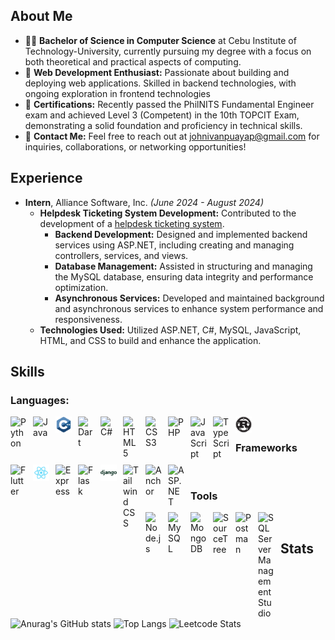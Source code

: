 ## About Me

- 👨‍💻 **Bachelor of Science in Computer Science** at Cebu Institute of Technology-University, currently pursuing my degree with a focus on both theoretical and practical aspects of computing.
- 🚀 **Web Development Enthusiast:** Passionate about building and deploying web applications. Skilled in backend technologies, with ongoing exploration in frontend technologies
- 🎯 **Certifications:** Recently passed the PhilNITS Fundamental Engineer exam and achieved Level 3 (Competent) in the 10th TOPCIT Exam, demonstrating a solid foundation and proficiency in technical skills.
- 📧 **Contact Me:** Feel free to reach out at [johnivanpuayap@gmail.com](mailto:johnivanpuayap@gmail.com) for inquiries, collaborations, or networking opportunities!

## Experience

- **Intern**, Alliance Software, Inc. *(June 2024 - August 2024)*  
  - **Helpdesk Ticketing System Development:** Contributed to the development of a [helpdesk ticketing system](https://github.com/AllianceDesk/AllianceDesk).
    - **Backend Development:** Designed and implemented backend services using ASP.NET, including creating and managing controllers, services, and views.
    - **Database Management:** Assisted in structuring and managing the MySQL database, ensuring data integrity and performance optimization.
    - **Asynchronous Services:** Developed and maintained background and asynchronous services to enhance system performance and responsiveness.
  - **Technologies Used:** Utilized ASP.NET, C#, MySQL, JavaScript, HTML, and CSS to build and enhance the application.
    
## Skills
### Languages:
<img align="left" alt="Python" width="26px" src="https://cdn.jsdelivr.net/gh/devicons/devicon/icons/python/python-original.svg" style="padding-right:10px; pointer-events: none;" />
<img align="left" alt="Java" width="26px" src="https://cdn.jsdelivr.net/gh/devicons/devicon/icons/java/java-original.svg" style="padding-right:10px; pointer-events: none;" />
<img align="left" alt="C++" width="26px" src="https://raw.githubusercontent.com/github/explore/180320cffc25f4ed1bbdfd33d4db3a66eeeeb358/topics/cpp/cpp.png" style="padding-right:10px; pointer-events: none;" />
<img align="left" alt="Dart" width="26px" src="https://avatars.githubusercontent.com/u/1609975" style="padding-right:10px; pointer-events: none;" />
<img align="left" alt="C#" width="26px" src="https://cdn.jsdelivr.net/gh/devicons/devicon/icons/csharp/csharp-original.svg" style="padding-right:10px; pointer-events: none;" />
<img align="left" alt="HTML5" width="26px" src="https://cdn.jsdelivr.net/gh/devicons/devicon/icons/html5/html5-original.svg" style="padding-right:10px; pointer-events: none;" />
<img align="left" alt="CSS3" width="26px" src="https://cdn.jsdelivr.net/gh/devicons/devicon/icons/css3/css3-original.svg" style="padding-right:10px; pointer-events: none;" />
<img align="left" alt="PHP" width="26px" src="https://cdn.jsdelivr.net/gh/devicons/devicon/icons/php/php-original.svg" style="padding-right:10px; pointer-events: none;" />
<img align="left" alt="JavaScript" width="26px" src="https://cdn.jsdelivr.net/gh/devicons/devicon/icons/javascript/javascript-original.svg" style="padding-right:10px; pointer-events: none;" />
<img align="left" alt="TypeScript" width="26px" src="https://cdn.jsdelivr.net/gh/devicons/devicon/icons/typescript/typescript-original.svg" style="padding-right:10px; pointer-events: none;" />
<img align="left" alt="Rust" width="26px" src="https://raw.githubusercontent.com/github/explore/80688e429a7d4ef2fca1e82350fe8e3517d3494d/topics/rust/rust.png" style="padding-right:10px; pointer-events: none;" />

<br>

### Frameworks
<img align="left" alt="Flutter" width="26px" src="https://avatars.githubusercontent.com/u/14101776" style="padding-right:10px; pointer-events: none;"/>
<img align="left" alt="React" width="26px" src="https://raw.githubusercontent.com/github/explore/7456fdff59816d37ef383a6c8f32a26ff7332db2/topics/react/react.png" style="padding-right:10px; pointer-events: none;"/>
<img align="left" alt="Express" width="26px" src="https://avatars.githubusercontent.com/u/5658226" style="padding-right:10px; pointer-events: none;"/>
<img align="left" alt="Flask" width="26px" src="https://cdn.jsdelivr.net/gh/devicons/devicon/icons/flask/flask-original.svg" style="padding-right:10px; pointer-events: none;" />
<img align="left" alt="Django" width="26px" src="https://raw.githubusercontent.com/github/explore/7456fdff59816d37ef383a6c8f32a26ff7332db2/topics/django/django.png" style="padding-right:10px; pointer-events: none;"/>
<img align="left" alt="Tailwind CSS" width="26px" src="https://avatars.githubusercontent.com/u/67109815?s=48&v=4" style="padding-right:10px; pointer-events: none;"/>
<img align="left" alt="Anchor" width="26px" src="https://github.com/johnivanpuayap/johnivanpuayap/assets/26178408/1a9a86ee-3ade-4576-8596-1a550d5eefae" style="padding-right:10px; pointer-events: none;"/>
<img align="left" alt="ASP.NET" width="26px" src="https://avatars.githubusercontent.com/u/9141961" style="padding-right:10px; pointer-events: none;"/>
<br>

### Tools
<img align="left" alt="Node.js" width="26px" src="https://cdn.jsdelivr.net/gh/devicons/devicon/icons/nodejs/nodejs-original.svg" style="padding-right:10px; pointer-events: none;" />
<img align="left" alt="MySQL" width="26px" src="https://cdn.jsdelivr.net/gh/devicons/devicon/icons/mysql/mysql-original.svg" style="padding-right:10px; pointer-events: none;" />
<img align="left" alt="MongoDB" width="26px" src="https://avatars.githubusercontent.com/u/45120" style="padding-right:10px; pointer-events: none;" />
<img align="left" alt="SourceTree" width="26px" src="https://cdn.worldvectorlogo.com/logos/sourcetree-1.svg" style="padding-right:10px; pointer-events: none;" />
<img align="left" alt="Postman" width="26px" src="https://w7.pngwing.com/pngs/28/245/png-transparent-postman-hd-logo-thumbnail.png" style="padding-right:10px; pointer-events: none;" />
<img align="left" alt="SQL Server Management Studio" width="26px" src="https://github.com/user-attachments/assets/64b39724-b997-47a5-9ba1-15bec13ab255" style="padding-right:10px; pointer-events: none;" />
<br>

## Stats
![Anurag's GitHub stats](https://github-readme-stats-johnivanpuayap.vercel.app/api?username=johnivanpuayap&show_icons=true&theme=transparent)
![Top Langs](https://github-readme-stats-johnivanpuayap.vercel.app/api/top-langs/?username=johnivanpuayap&layout=compact&size_weight=0.5&count_weight=0.5&langs_count=8)
![Leetcode Stats](https://leetcard.jacoblin.cool/johnivanpuayap)
